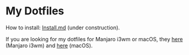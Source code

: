 # My Dotfiles

How to install: [Install.md](https://github.com/vibraniumdev/dotfiles/wiki/Instala%C3%A7%C3%A3o) (under construction).

If you are looking for my dotfiles for Manjaro i3wm or macOS, they [here](https://github.com/vibraniumdev/i3wm-dotfiles) (Manjaro i3wm) and [here](https://github.com/vibraniumdev/macOS-Dotfiles) (macOS).
